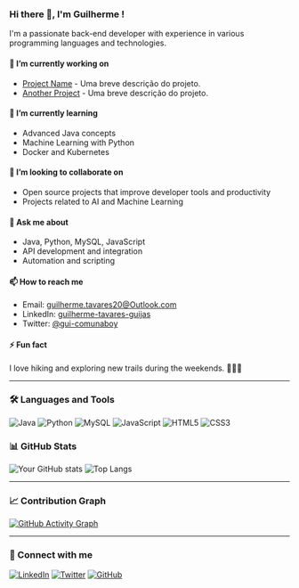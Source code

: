 ### Hi there 👋, I'm Guilherme !
I'm a passionate back-end developer with experience in various programming languages and technologies.

#### 🔭 I’m currently working on
- [Project Name](link-do-projeto) - Uma breve descrição do projeto.
- [Another Project](link-do-projeto) - Uma breve descrição do projeto.

#### 🌱 I’m currently learning
- Advanced Java concepts
- Machine Learning with Python
- Docker and Kubernetes

#### 👯 I’m looking to collaborate on
- Open source projects that improve developer tools and productivity
- Projects related to AI and Machine Learning

#### 💬 Ask me about
- Java, Python, MySQL, JavaScript
- API development and integration
- Automation and scripting

#### 📫 How to reach me
- Email: [guilherme.tavares20@Outlook.com](mailto:guilherme.tavares20@outlook.com)
- LinkedIn: [guilherme-tavares-guijas](https://www.linkedin.com/in/guilherme-tavares-guijas/)
- Twitter: [@gui-comunaboy](https://x.com/gui_comunaboy)

#### ⚡ Fun fact
I love hiking and exploring new trails during the weekends. 🚶‍♂️🌲

---

### 🛠️ Languages and Tools

![Java](https://img.shields.io/badge/Java-ED8B00?style=for-the-badge&logo=java&logoColor=white)
![Python](https://img.shields.io/badge/Python-3776AB?style=for-the-badge&logo=python&logoColor=white)
![MySQL](https://img.shields.io/badge/MySQL-00000F?style=for-the-badge&logo=mysql&logoColor=white)
![JavaScript](https://img.shields.io/badge/JavaScript-323330?style=for-the-badge&logo=javascript&logoColor=F7DF1E)
![HTML5](https://img.shields.io/badge/HTML5-E34F26?style=for-the-badge&logo=html5&logoColor=white)
![CSS3](https://img.shields.io/badge/CSS3-1572B6?style=for-the-badge&logo=css3&logoColor=white)

### 📊 GitHub Stats

![Your GitHub stats](https://github-readme-stats.vercel.app/api?username=seu-usuario&show_icons=true&theme=radical)
![Top Langs](https://github-readme-stats.vercel.app/api/top-langs/?username=seu-usuario&layout=compact&theme=radical)

---

### 📈 Contribution Graph

[![GitHub Activity Graph](https://activity-graph.herokuapp.com/graph?username=seu-usuario&theme=react-dark)](https://github.com/seu-usuario)

---

### 🔗 Connect with me

[![LinkedIn](https://img.shields.io/badge/LinkedIn-0A66C2?style=for-the-badge&logo=linkedin&logoColor=white)](https://www.linkedin.com/in/guilherme-tavares-guijas/)
[![Twitter](https://img.shields.io/badge/Twitter-1DA1F2?style=for-the-badge&logo=twitter&logoColor=white)](https://x.com/gui_comunaboy)
[![GitHub](https://img.shields.io/badge/GitHub-171515?style=for-the-badge&logo=github&logoColor=white)](https://github.com/seu-usuario)
